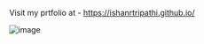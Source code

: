 Visit my prtfolio at - https://ishanrtripathi.github.io/

![image](https://user-images.githubusercontent.com/22456097/122665367-67312000-d1c4-11eb-914e-9fe237f61861.png)
